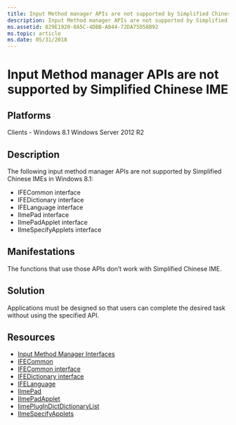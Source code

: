 ```yaml
---
title: Input Method manager APIs are not supported by Simplified Chinese IME
description: Input Method manager APIs are not supported by Simplified Chinese IME
ms.assetid: 829E1920-8A5C-4DBB-A844-72DA75D58B92
ms.topic: article
ms.date: 05/31/2018
---
```


# Input Method manager APIs are not supported by Simplified Chinese IME

## Platforms

<dl> Clients - Windows 8.1  
Windows Server 2012 R2  
</dl>

## Description

The following input method manager APIs are not supported by Simplified Chinese IMEs in Windows 8.1:

-   IFECommon interface
-   IFEDictionary interface
-   IFELanguage interface
-   IImePad interface
-   IImePadApplet interface
-   IImeSpecifyApplets interface

## Manifestations

The functions that use those APIs don’t work with Simplified Chinese IME.

## Solution

Applications must be designed so that users can complete the desired task without using the specified API.

## Resources

-   [Input Method Manager Interfaces](../intl/input-method-manager-interfaces.md)
-   [IFECommon](/windows/win32/api/msime/nn-msime-ifecommon)
-   [IFECommon interface](/windows/win32/api/msime/nn-msime-ifecommon)
-   [IFEDictionary interface](/windows/win32/api/msime/nn-msime-ifedictionary)
-   [IFELanguage](/windows/win32/api/msime/nn-msime-ifelanguage)
-   [IImePad](/windows/win32/api/imepad/nn-imepad-iimepad)
-   [IImePadApplet](/windows/win32/api/imepad/nn-imepad-iimepadapplet)
-   [IimePlugInDictDictionaryList](/windows/win32/api/msimeapi/nn-msimeapi-iimeplugindictdictionarylist)
-   [IImeSpecifyApplets](/windows/win32/api/imepad/nn-imepad-iimespecifyapplets)

 

 